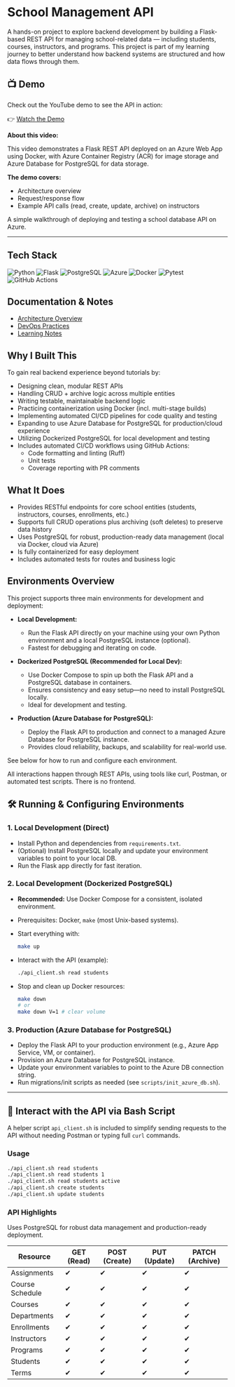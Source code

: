 # School Management API

A hands-on project to explore backend development by building a Flask-based REST API for managing school-related data — including students, courses, instructors, and programs. This project is part of my learning journey to better understand how backend systems are structured and how data flows through them.

## 📺 Demo

Check out the YouTube demo to see the API in action:

👉 [Watch the Demo](https://www.youtube.com/shorts/B1n6sOdT3PE)

**About this video:**

This video demonstrates a Flask REST API deployed on an Azure Web App using Docker, with Azure Container Registry (ACR) for image storage and Azure Database for PostgreSQL for data storage.

**The demo covers:**

- Architecture overview
- Request/response flow
- Example API calls (read, create, update, archive) on instructors

A simple walkthrough of deploying and testing a school database API on Azure.

---

## Tech Stack

![Python](https://img.shields.io/badge/Python-3776AB.svg?style=for-the-badge&logo=Python&logoColor=white) ![Flask](https://img.shields.io/badge/Flask-3BABC3.svg?style=for-the-badge&logo=Flask&logoColor=white) ![PostgreSQL](https://img.shields.io/badge/PostgreSQL-4169E1.svg?style=for-the-badge&logo=PostgreSQL&logoColor=white) ![Azure](https://img.shields.io/badge/Azure-007FFF.svg?style=for-the-badge&logo=Azure&logoColor=white) ![Docker](https://img.shields.io/badge/Docker-2496ED.svg?style=for-the-badge&logo=Docker&logoColor=white) ![Pytest](https://img.shields.io/badge/Pytest-0A9EDC.svg?style=for-the-badge&logo=Pytest&logoColor=white) ![GitHub Actions](https://img.shields.io/badge/GitHub%20Actions-2088FF.svg?style=for-the-badge&logo=GitHub-Actions&logoColor=white)

## Documentation & Notes

- [Architecture Overview](docs/architecture.md)  
- [DevOps Practices](docs/devops_practices.md)  
- [Learning Notes](docs/learning_note.md)  

## Why I Built This

To gain real backend experience beyond tutorials by:

- Designing clean, modular REST APIs
- Handling CRUD + archive logic across multiple entities
- Writing testable, maintainable backend logic
- Practicing containerization using Docker (incl. multi-stage builds)
- Implementing automated CI/CD pipelines for code quality and testing
- Expanding to use Azure Database for PostgreSQL for production/cloud experience
- Utilizing Dockerized PostgreSQL for local development and testing
- Includes automated CI/CD workflows using GitHub Actions:
  - Code formatting and linting (Ruff)
  - Unit tests
  - Coverage reporting with PR comments

## What It Does

- Provides RESTful endpoints for core school entities (students, instructors, courses, enrollments, etc.)
- Supports full CRUD operations plus archiving (soft deletes) to preserve data history
- Uses PostgreSQL for robust, production-ready data management (local via Docker, cloud via Azure)
- Is fully containerized for easy deployment
- Includes automated tests for routes and business logic

## Environments Overview

This project supports three main environments for development and deployment:

- **Local Development:**
  - Run the Flask API directly on your machine using your own Python environment and a local PostgreSQL instance (optional).
  - Fastest for debugging and iterating on code.

- **Dockerized PostgreSQL (Recommended for Local Dev):**
  - Use Docker Compose to spin up both the Flask API and a PostgreSQL database in containers.
  - Ensures consistency and easy setup—no need to install PostgreSQL locally.
  - Ideal for development and testing.

- **Production (Azure Database for PostgreSQL):**
  - Deploy the Flask API to production and connect to a managed Azure Database for PostgreSQL instance.
  - Provides cloud reliability, backups, and scalability for real-world use.

See below for how to run and configure each environment.

All interactions happen through REST APIs, using tools like curl, Postman, or automated test scripts. There is no frontend.

## 🛠️ Running & Configuring Environments

### 1. Local Development (Direct)

- Install Python and dependencies from `requirements.txt`.
- (Optional) Install PostgreSQL locally and update your environment variables to point to your local DB.
- Run the Flask app directly for fast iteration.

### 2. Local Development (Dockerized PostgreSQL)

- **Recommended:** Use Docker Compose for a consistent, isolated environment.
- Prerequisites: Docker, `make` (most Unix-based systems).
- Start everything with:

  ```sh
  make up
  ```

- Interact with the API (example):

  ```sh
  ./api_client.sh read students
  ```

- Stop and clean up Docker resources:

  ```sh
  make down
  # or
  make down V=1 # clear volume
  ```

### 3. Production (Azure Database for PostgreSQL)

- Deploy the Flask API to your production environment (e.g., Azure App Service, VM, or container).
- Provision an Azure Database for PostgreSQL instance.
- Update your environment variables to point to the Azure DB connection string.
- Run migrations/init scripts as needed (see `scripts/init_azure_db.sh`).

---

## 🧪 Interact with the API via Bash Script

A helper script `api_client.sh` is included to simplify sending requests to the API without needing Postman or typing full `curl` commands.

### Usage

```bash
./api_client.sh read students
./api_client.sh read students 1
./api_client.sh read students active
./api_client.sh create students
./api_client.sh update students
```

### API Highlights

Uses PostgreSQL for robust data management and production-ready deployment.

| Resource           | GET (Read) | POST (Create) | PUT (Update) | PATCH (Archive) |
|--------------------|------------|---------------|--------------|-----------------|
| Assignments        | ✔          | ✔             | ✔            | ✔               |
| Course Schedule    | ✔          | ✔             | ✔            | ✔               |
| Courses            | ✔          | ✔             | ✔            | ✔               |
| Departments        | ✔          | ✔             | ✔            | ✔               |
| Enrollments        | ✔          | ✔             | ✔            | ✔               |
| Instructors        | ✔          | ✔             | ✔            | ✔               |
| Programs           | ✔          | ✔             | ✔            | ✔               |
| Students           | ✔          | ✔             | ✔            | ✔               |
| Terms              | ✔          | ✔             | ✔            | ✔               |
